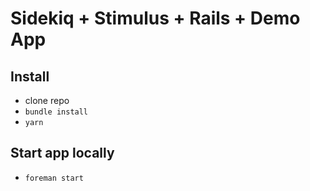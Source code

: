 # Sidekiq + Stimulus + Rails + Demo App

## Install
* clone repo
* `bundle install`
* `yarn`

## Start app locally
* `foreman start`